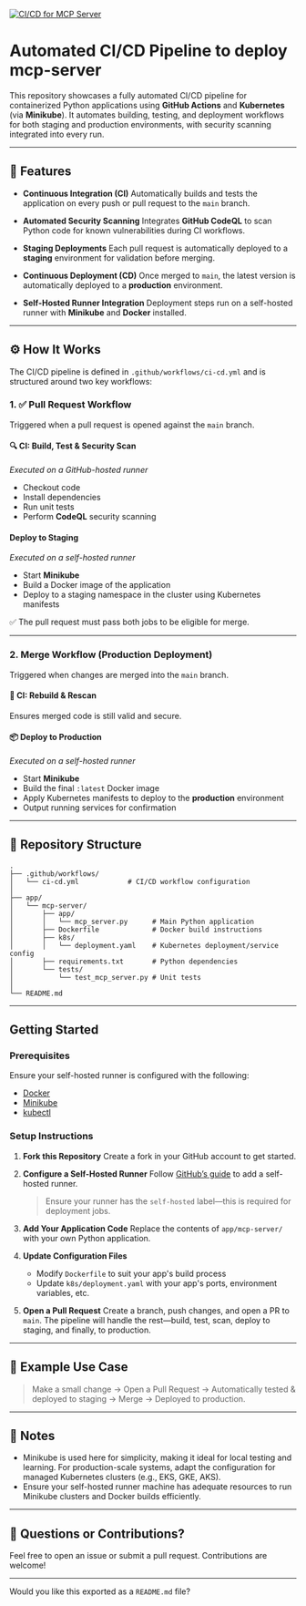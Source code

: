 [![CI/CD for MCP Server](https://github.com/sagar0x0/auto-deploy-mcp-server-2/actions/workflows/ci-cd.yml/badge.svg)](https://github.com/sagar0x0/auto-deploy-mcp-server-2/actions/workflows/ci-cd.yml)


# Automated CI/CD Pipeline to deploy mcp-server

This repository showcases a fully automated CI/CD pipeline for containerized Python applications using **GitHub Actions** and **Kubernetes** (via **Minikube**). It automates building, testing, and deployment workflows for both staging and production environments, with security scanning integrated into every run.

---

## 🔧 Features

* **Continuous Integration (CI)**
  Automatically builds and tests the application on every push or pull request to the `main` branch.

* **Automated Security Scanning**
  Integrates **GitHub CodeQL** to scan Python code for known vulnerabilities during CI workflows.

* **Staging Deployments**
  Each pull request is automatically deployed to a **staging** environment for validation before merging.

* **Continuous Deployment (CD)**
  Once merged to `main`, the latest version is automatically deployed to a **production** environment.

* **Self-Hosted Runner Integration**
  Deployment steps run on a self-hosted runner with **Minikube** and **Docker** installed.

---

## ⚙️ How It Works

The CI/CD pipeline is defined in `.github/workflows/ci-cd.yml` and is structured around two key workflows:

### 1. ✅ Pull Request Workflow

Triggered when a pull request is opened against the `main` branch.

#### 🔍 CI: Build, Test & Security Scan

*Executed on a GitHub-hosted runner*

* Checkout code
* Install dependencies
* Run unit tests
* Perform **CodeQL** security scanning

#### Deploy to Staging

*Executed on a self-hosted runner*

* Start **Minikube**
* Build a Docker image of the application
* Deploy to a staging namespace in the cluster using Kubernetes manifests

✅ The pull request must pass both jobs to be eligible for merge.

---

### 2. Merge Workflow (Production Deployment)

Triggered when changes are merged into the `main` branch.

#### 🔄 CI: Rebuild & Rescan

Ensures merged code is still valid and secure.

#### 📦 Deploy to Production

*Executed on a self-hosted runner*

* Start **Minikube**
* Build the final `:latest` Docker image
* Apply Kubernetes manifests to deploy to the **production** environment
* Output running services for confirmation

---

## 📁 Repository Structure

```
.
├── .github/workflows/
│   └── ci-cd.yml            # CI/CD workflow configuration
│
├── app/
│   └── mcp-server/
│       ├── app/
│       │   └── mcp_server.py      # Main Python application
│       ├── Dockerfile             # Docker build instructions
│       ├── k8s/
│       │   └── deployment.yaml    # Kubernetes deployment/service config
│       ├── requirements.txt       # Python dependencies
│       └── tests/
│           └── test_mcp_server.py # Unit tests
│
└── README.md
```

---

## Getting Started

### Prerequisites

Ensure your self-hosted runner is configured with the following:

* [Docker](https://docs.docker.com/)
* [Minikube](https://minikube.sigs.k8s.io/docs/)
* [kubectl](https://kubernetes.io/docs/tasks/tools/)

### Setup Instructions

1. **Fork this Repository**
   Create a fork in your GitHub account to get started.

2. **Configure a Self-Hosted Runner**
   Follow [GitHub’s guide](https://docs.github.com/en/actions/hosting-your-own-runners/about-self-hosted-runners) to add a self-hosted runner.

   > Ensure your runner has the `self-hosted` label—this is required for deployment jobs.

3. **Add Your Application Code**
   Replace the contents of `app/mcp-server/` with your own Python application.

4. **Update Configuration Files**

   * Modify `Dockerfile` to suit your app's build process
   * Update `k8s/deployment.yaml` with your app's ports, environment variables, etc.

5. **Open a Pull Request**
   Create a branch, push changes, and open a PR to `main`.
   The pipeline will handle the rest—build, test, scan, deploy to staging, and finally, to production.

---

## 🧪 Example Use Case

> Make a small change → Open a Pull Request → Automatically tested & deployed to staging → Merge → Deployed to production.

---

## 📌 Notes

* Minikube is used here for simplicity, making it ideal for local testing and learning. For production-scale systems, adapt the configuration for managed Kubernetes clusters (e.g., EKS, GKE, AKS).
* Ensure your self-hosted runner machine has adequate resources to run Minikube clusters and Docker builds efficiently.

---

## 💬 Questions or Contributions?

Feel free to open an issue or submit a pull request. Contributions are welcome!

---

Would you like this exported as a `README.md` file?


